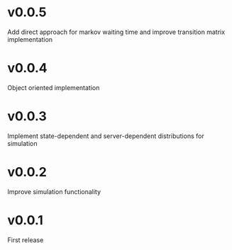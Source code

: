 # v0.0.5
Add direct approach for markov waiting time and improve transition matrix implementation

# v0.0.4
Object oriented implementation

# v0.0.3
Implement state-dependent and server-dependent distributions for simulation

# v0.0.2
Improve simulation functionality

# v0.0.1
First release